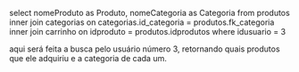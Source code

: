select nomeProduto as Produto, nomeCategoria as Categoria from produtos
inner join categorias on categorias.id_categoria = produtos.fk_categoria
inner join carrinho on idproduto = produtos.idprodutos where idusuario = 3

aqui será feita a busca pelo usuário número 3, retornando quais produtos que ele adquiriu e a categoria de cada um.
